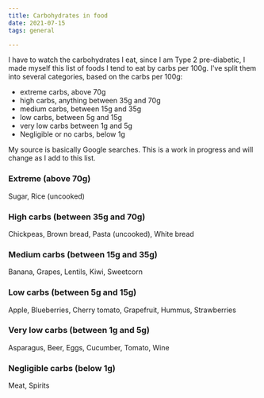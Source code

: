 ```yaml
---
title: Carbohydrates in food
date: 2021-07-15
tags: general

---
```

I have to watch the carbohydrates I eat, since I am Type 2 pre-diabetic, I made myself this list of foods I tend to eat by carbs per 100g. I've split them into several categories, based on the carbs per 100g:

* extreme carbs, above 70g
* high carbs, anything between 35g and 70g
* medium carbs, between 15g and 35g
* low carbs, between 5g and 15g
* very low carbs between 1g and 5g
* Negligible or no carbs, below 1g

My source is basically Google searches.  This is a work in progress and will change as I add to this list.

### Extreme (above 70g)

Sugar, Rice (uncooked)

### High carbs (between 35g and 70g)

Chickpeas, Brown bread, Pasta (uncooked), White bread

### Medium carbs (between 15g and 35g)

Banana, Grapes, Lentils, Kiwi, Sweetcorn

### Low carbs (between 5g and 15g)

Apple, Blueberries, Cherry tomato, Grapefruit, Hummus, Strawberries

### Very low carbs (between 1g and 5g)

Asparagus, Beer, Eggs, Cucumber, Tomato, Wine

### Negligible carbs (below 1g)

Meat, Spirits